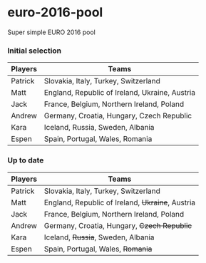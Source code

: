 # euro-2016-pool
Super simple EURO 2016 pool

### Initial selection

| Players | Teams | 
| --- | --- | 
| Patrick |  Slovakia,  Italy,  Turkey,  Switzerland | 
| Matt |  England,  Republic of Ireland,  Ukraine,  Austria | 
| Jack |  France,  Belgium,  Northern Ireland,  Poland | 
| Andrew |  Germany,  Croatia,  Hungary,  Czech Republic | 
| Kara |  Iceland,  Russia,  Sweden,  Albania | 
| Espen |  Spain,  Portugal,  Wales,  Romania | 

### Up to date

| Players | Teams | 
| --- | --- | 
| Patrick |  Slovakia,  Italy,  Turkey,  Switzerland | 
| Matt |  England,  Republic of Ireland,  ~~Ukraine~~,  Austria | 
| Jack |  France,  Belgium,  Northern Ireland,  Poland | 
| Andrew |  Germany,  Croatia,  Hungary,  ~~Czech Republic~~ | 
| Kara |  Iceland,  ~~Russia~~,  Sweden,  Albania | 
| Espen |  Spain,  Portugal,  Wales,  ~~Romania~~ | 
